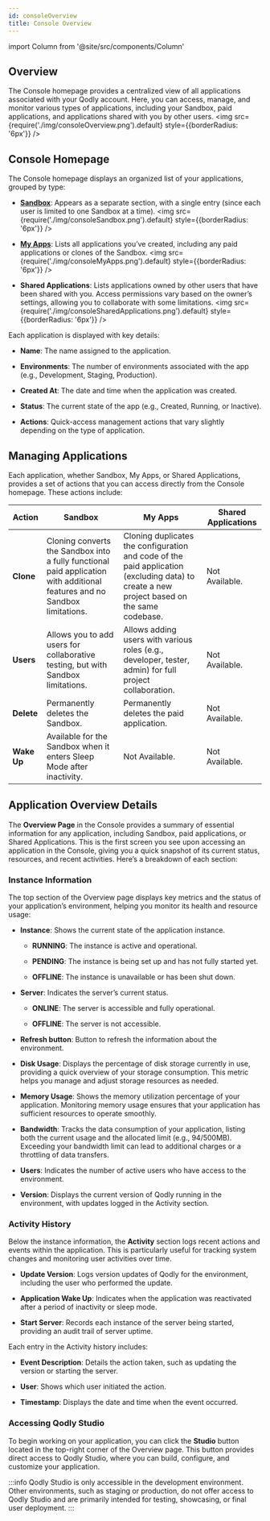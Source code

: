 ```yaml
---
id: consoleOverview
title: Console Overview
---
```


import Column from '@site/src/components/Column'

## Overview

The Console homepage provides a centralized view of all applications associated with your Qodly account. Here, you can access, manage, and monitor various types of applications, including your Sandbox, paid applications, and applications shared with you by other users.
<img src={require('./img/consoleOverview.png').default} style={{borderRadius: '6px'}} />

## Console Homepage

The Console homepage displays an organized list of your applications, grouped by type:

- [**Sandbox**](./sandbox.md): Appears as a separate section, with a single entry (since each user is limited to one Sandbox at a time).
<img src={require('./img/consoleSandbox.png').default} style={{borderRadius: '6px'}} />

- [**My Apps**](./myApps.md): Lists all applications you’ve created, including any paid applications or clones of the Sandbox.
<img src={require('./img/consoleMyApps.png').default} style={{borderRadius: '6px'}} />

- **Shared Applications**: Lists applications owned by other users that have been shared with you. Access permissions vary based on the owner’s settings, allowing you to collaborate with some limitations.
<img src={require('./img/consoleSharedApplications.png').default} style={{borderRadius: '6px'}} />


Each application is displayed with key details:

- **Name**: The name assigned to the application.

- **Environments**: The number of environments associated with the app (e.g., Development, Staging, Production).

- **Created At**: The date and time when the application was created.

- **Status**: The current state of the app (e.g., Created, Running, or Inactive).

- **Actions**: Quick-access management actions that vary slightly depending on the type of application.


## Managing Applications

Each application, whether Sandbox, My Apps, or Shared Applications, provides a set of actions that you can access directly from the Console homepage. These actions include:

| Action  | Sandbox | My Apps | Shared Applications |
|---------|---------|---------|---------------------|
| **Clone** | Cloning converts the Sandbox into a fully functional paid application with additional features and no Sandbox limitations. | Cloning duplicates the configuration and code of the paid application (excluding data) to create a new project based on the same codebase. | Not Available. |
| **Users** | Allows you to add users for collaborative testing, but with Sandbox limitations. | Allows adding users with various roles (e.g., developer, tester, admin) for full project collaboration. | Not Available. |
| **Delete** | Permanently deletes the Sandbox. | Permanently deletes the paid application. | Not Available. |
| **Wake Up**	| Available for the Sandbox when it enters Sleep Mode after inactivity. | Not Available.	| Not Available.|


## Application Overview Details

The **Overview Page** in the Console provides a summary of essential information for any application, including Sandbox, paid applications, or Shared Applications. This is the first screen you see upon accessing an application in the Console, giving you a quick snapshot of its current status, resources, and recent activities. Here’s a breakdown of each section:


### Instance Information

The top section of the Overview page displays key metrics and the status of your application’s environment, helping you monitor its health and resource usage:

- **Instance**: Shows the current state of the application instance.

  - **RUNNING**: The instance is active and operational.

  - **PENDING**: The instance is being set up and has not fully started yet.

  - **OFFLINE**: The instance is unavailable or has been shut down.


- **Server**: Indicates the server’s current status.

  - **ONLINE**: The server is accessible and fully operational.

  - **OFFLINE**: The server is not accessible.

- **Refresh button**: Button to refresh the information about the environment.

- **Disk Usage**: Displays the percentage of disk storage currently in use, providing a quick overview of your storage consumption. This metric helps you manage and adjust storage resources as needed.


- **Memory Usage**: Shows the memory utilization percentage of your application. Monitoring memory usage ensures that your application has sufficient resources to operate smoothly.


- **Bandwidth**: Tracks the data consumption of your application, listing both the current usage and the allocated limit (e.g., 94/500MB). Exceeding your bandwidth limit can lead to additional charges or a throttling of data transfers.


- **Users**: Indicates the number of active users who have access to the environment.


- **Version**: Displays the current version of Qodly running in the environment, with updates logged in the Activity section.



### Activity History

Below the instance information, the **Activity** section logs recent actions and events within the application. This is particularly useful for tracking system changes and monitoring user activities over time.

- **Update Version**: Logs version updates of Qodly for the environment, including the user who performed the update.

- **Application Wake Up**: Indicates when the application was reactivated after a period of inactivity or sleep mode.

- **Start Server**: Records each instance of the server being started, providing an audit trail of server uptime.


Each entry in the Activity history includes:

- **Event Description**: Details the action taken, such as updating the version or starting the server.

- **User**: Shows which user initiated the action.

- **Timestamp**: Displays the date and time when the event occurred.


### Accessing Qodly Studio

To begin working on your application, you can click the **Studio** button located in the top-right corner of the Overview page. This button provides direct access to Qodly Studio, where you can build, configure, and customize your application. 

:::info
Qodly Studio is only accessible in the development environment. Other environments, such as staging or production, do not offer access to Qodly Studio and are primarily intended for testing, showcasing, or final user deployment.
:::